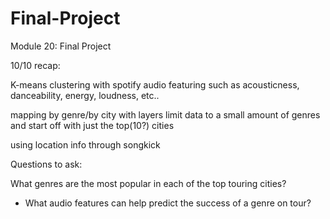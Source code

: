 # Final-Project
Module 20: Final Project

10/10 recap:

K-means clustering with spotify audio featuring such as acousticness, danceability, energy, loudness, etc..

mapping by genre/by city with layers
limit data to a small amount of genres and start off with just the top(10?) cities

using location info through songkick



Questions to ask:

What genres are the most popular in each of the top touring cities?
  - What audio features can help predict the success of a genre on tour?
